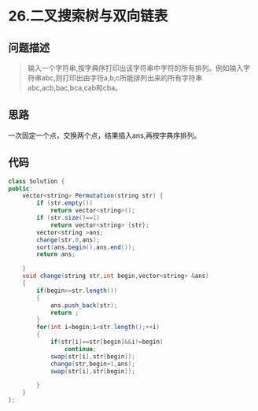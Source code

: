 
# 26.二叉搜索树与双向链表

## 问题描述
> 输入一个字符串,按字典序打印出该字符串中字符的所有排列。例如输入字符串abc,则打印出由字符a,b,c所能排列出来的所有字符串abc,acb,bac,bca,cab和cba。


## 思路
一次固定一个点，交换两个点，结果插入ans,再按字典序排列。
## 代码
```java
class Solution {
public:
    vector<string> Permutation(string str) {
        if (str.empty())
            return vector<string>();
        if (str.size()==1)
            return vector<string> {str};
        vector<string >ans;
        change(str,0,ans);
        sort(ans.begin(),ans.end());
        return ans;

    }
    void change(string str,int begin,vector<string> &ans)
    {
        if(begin>=str.length())
        {
            ans.push_back(str);
            return ;
        }
        for(int i=begin;i<str.length();++i)
        {
            if(str[i]==str[begin]&&i!=begin)
                continue;
            swap(str[i],str[begin]);
            change(str,begin+1,ans);
            swap(str[i],str[begin]);

        }
    }
};
```
